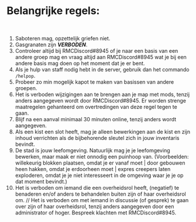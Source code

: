 # Belangrijke regels:
<br>

1. Saboteren mag, opzettelijk griefen niet.<br>
2. Gasgranaten zijn **_VERBODEN_**.<br>
3. Controleer altijd bij RMCDiscord#8945 of je naar een basis van een andere groep mag en vraag altijd aan RMCDiscord#8945 wat je bij een andere basis mag doen op het moment dat je er bent.<br>
4. Als je hulp van staff nodig hebt in de server, gebruik dan het commando `/helpop`.<br>
5. Probeer zo min mogelijk kapot te maken van basissen van andere groepen.<br>
6. Het is verboden wijzigingen aan te brengen aan je map met mods, tenzij anders aangegeven wordt door RMCDiscord#8945. Er worden strenge maatregelen gehanteerd om overtredingen van deze regel tegen te gaan.<br>
7. Blijf na een aanval minimaal 30 minuten online, tenzij anders wordt aangegeven.<br>
8. Als een kist een slot heeft, mag je alleen bewerkingen aan de kist en zijn inhoud verrichten als de bijbehorende sleutel zich in jouw inventaris bevindt.<br>
9. De stad is jouw leefomgeving. Natuurlijk mag je je leefomgeving bewerken, maar maak er niet onnodig een puinhoop van. (Voorbeelden: willekeurig blokken plaatsen, omdat je er vanaf moet | door gebouwen heen hakken, omdat je erdoorheen moet | expres creepers laten exploderen, omdat je je niet interesseert in de omgeving waar je je op dat moment bevindt.)<br>
10. Het is verboden om iemand die een overheidsrol heeft, (negatief) te benaderen en/of anders te behandelen buiten zijn of haar overheidsrol om. // Het is verboden om met iemand in discussie (of gesprek) te gaan over zijn of haar overheidsrol, tenzij anders aangegeven door een administrator of hoger. Bespreek klachten met RMCDiscord#8945.
